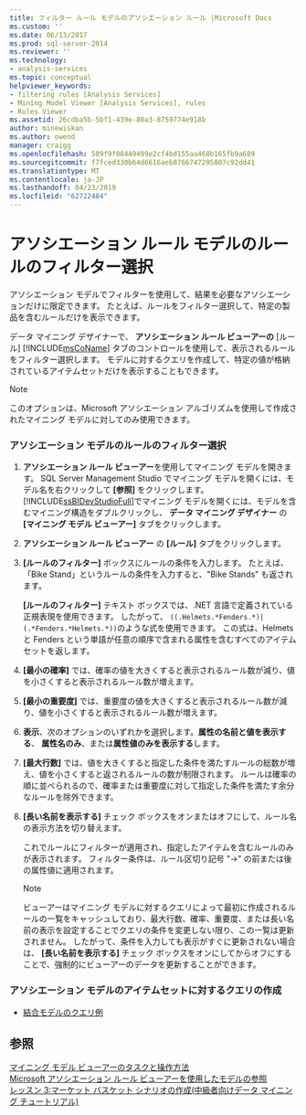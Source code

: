 ```yaml
---
title: フィルター ルール モデルのアソシエーション ルール |Microsoft Docs
ms.custom: ''
ms.date: 06/13/2017
ms.prod: sql-server-2014
ms.reviewer: ''
ms.technology:
- analysis-services
ms.topic: conceptual
helpviewer_keywords:
- filtering rules [Analysis Services]
- Mining Model Viewer [Analysis Services], rules
- Rules Viewer
ms.assetid: 26cdba5b-5bf1-439e-80a3-8759774e918b
author: minewiskan
ms.author: owend
manager: craigg
ms.openlocfilehash: 509f9f08449499e2cf4bd155aa468b165fb9a689
ms.sourcegitcommit: f7fced330b64d6616aeb8766747295807c92dd41
ms.translationtype: MT
ms.contentlocale: ja-JP
ms.lasthandoff: 04/23/2019
ms.locfileid: "62722484"
---
```

# <a name="filter-a-rule-in-an-association-rules-model"></a>アソシエーション ルール モデルのルールのフィルター選択
  アソシエーション モデルでフィルターを使用して、結果を必要なアソシエーションだけに限定できます。 たとえば、ルールをフィルター選択して、特定の製品を含むルールだけを表示できます。  
  
 データ マイニング デザイナーで、 **アソシエーション ルール ビューアーの** [ルール] [!INCLUDE[msCoName](../../includes/msconame-md.md)] タブのコントロールを使用して、表示されるルールをフィルター選択します。  モデルに対するクエリを作成して、特定の値が格納されているアイテムセットだけを表示することもできます。  
  
> [!NOTE]  
>  このオプションは、Microsoft アソシエーション アルゴリズムを使用して作成されたマイニング モデルに対してのみ使用できます。  
  
### <a name="filter-a-rule-in-an-association-model"></a>アソシエーション モデルのルールのフィルター選択  
  
1.  **アソシエーション ルール ビューアー**を使用してマイニング モデルを開きます。 SQL Server Management Studio でマイニング モデルを開くには、モデル名を右クリックして **[参照]** をクリックします。 [!INCLUDE[ssBIDevStudioFull](../../includes/ssbidevstudiofull-md.md)]でマイニング モデルを開くには、モデルを含むマイニング構造をダブルクリックし、 **データ マイニング デザイナー** の **[マイニング モデル ビューアー]** タブをクリックします。  
  
2.  **アソシエーション ルール ビューアー** の **[ルール]** タブをクリックします。  
  
3.  **[ルールのフィルター]** ボックスにルールの条件を入力します。 たとえば、「Bike Stand」というルールの条件を入力すると、"Bike Stands" も返されます。  
  
     **[ルールのフィルター]** テキスト ボックスでは、.NET 言語で定義されている正規表現を使用できます。 したがって、 `((.Helmets.*Fenders.*)|(.*Fenders.*Helmets.*))`のような式を使用できます。 この式は、Helmets と Fenders という単語が任意の順序で含まれる属性を含むすべてのアイテムセットを返します。  
  
4.  **[最小の確率]** では、確率の値を大きくすると表示されるルール数が減り、値を小さくすると表示されるルール数が増えます。  
  
5.  **[最小の重要度]** では、重要度の値を大きくすると表示されるルール数が減り、値を小さくすると表示されるルール数が増えます。  
  
6.  **表示**、次のオプションのいずれかを選択します。**属性の名前と値を表示する**、 **属性名のみ**、または**属性値のみを表示する**します。  
  
7.  **[最大行数]** では、値を大きくすると指定した条件を満たすルールの総数が増え、値を小さくすると返されるルールの数が制限されます。 ルールは確率の順に並べられるので、確率または重要度に対して指定した条件を満たす余分なルールを除外できます。  
  
8.  **[長い名前を表示する]** チェック ボックスをオンまたはオフにして、ルール名の表示方法を切り替えます。  
  
     これでルールにフィルターが適用され、指定したアイテムを含むルールのみが表示されます。 フィルター条件は、ルール区切り記号 "->" の前または後の属性値に適用されます。  
  
    > [!NOTE]  
    >  ビューアーはマイニング モデルに対するクエリによって最初に作成されるルールの一覧をキャッシュしており、最大行数、確率、重要度、または長い名前の表示を設定することでクエリの条件を変更しない限り、この一覧は更新されません。 したがって、条件を入力しても表示がすぐに更新されない場合は、 **[長い名前を表示する]** チェック ボックスをオンにしてからオフにすることで、強制的にビューアーのデータを更新することができます。  
  
### <a name="create-a-query-on-the-itemsets-in-an-association-model"></a>アソシエーション モデルのアイテムセットに対するクエリの作成  
  
-   [結合モデルのクエリ例](association-model-query-examples.md)  
  
## <a name="see-also"></a>参照  
 [マイニング モデル ビューアーのタスクと操作方法](mining-model-viewer-tasks-and-how-tos.md)   
 [Microsoft アソシエーション ルール ビューアーを使用したモデルの参照](browse-a-model-using-the-microsoft-association-rules-viewer.md)   
 [レッスン 3:マーケット バスケット シナリオの作成&#40;中級者向けデータ マイニング チュートリアル&#41;](../../tutorials/lesson-3-building-a-market-basket-scenario-intermediate-data-mining-tutorial.md)  
  
  
